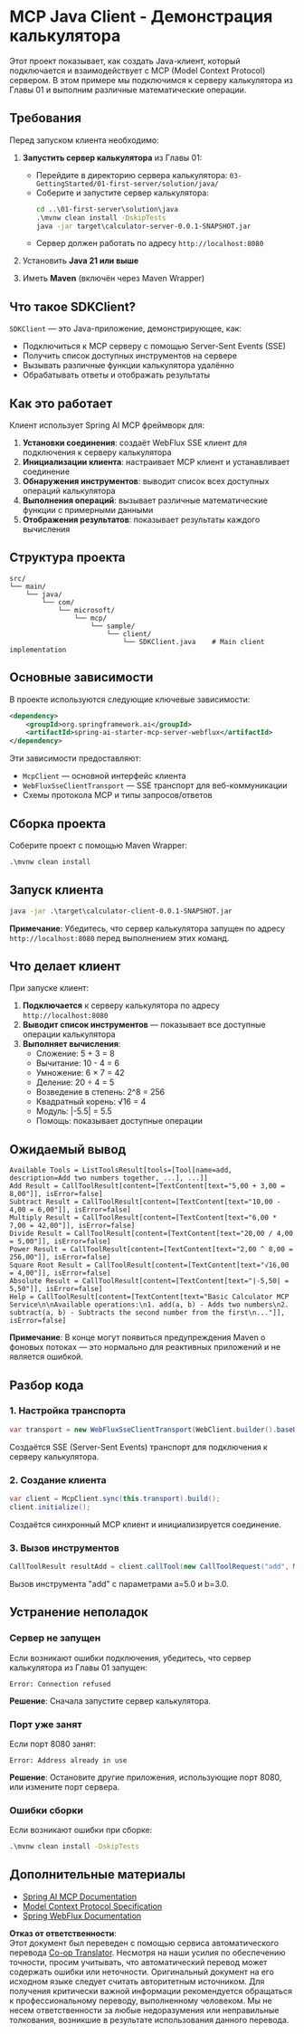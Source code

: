 <!--
CO_OP_TRANSLATOR_METADATA:
{
  "original_hash": "7074b9f4c8cd147c1c10f569d8508c82",
  "translation_date": "2025-07-13T18:30:30+00:00",
  "source_file": "03-GettingStarted/02-client/solution/java/README.md",
  "language_code": "ru"
}
-->
# MCP Java Client - Демонстрация калькулятора

Этот проект показывает, как создать Java-клиент, который подключается и взаимодействует с MCP (Model Context Protocol) сервером. В этом примере мы подключимся к серверу калькулятора из Главы 01 и выполним различные математические операции.

## Требования

Перед запуском клиента необходимо:

1. **Запустить сервер калькулятора** из Главы 01:
   - Перейдите в директорию сервера калькулятора: `03-GettingStarted/01-first-server/solution/java/`
   - Соберите и запустите сервер калькулятора:
     ```cmd
     cd ..\01-first-server\solution\java
     .\mvnw clean install -DskipTests
     java -jar target\calculator-server-0.0.1-SNAPSHOT.jar
     ```
   - Сервер должен работать по адресу `http://localhost:8080`

2. Установить **Java 21 или выше**
3. Иметь **Maven** (включён через Maven Wrapper)

## Что такое SDKClient?

`SDKClient` — это Java-приложение, демонстрирующее, как:
- Подключиться к MCP серверу с помощью Server-Sent Events (SSE)
- Получить список доступных инструментов на сервере
- Вызывать различные функции калькулятора удалённо
- Обрабатывать ответы и отображать результаты

## Как это работает

Клиент использует Spring AI MCP фреймворк для:

1. **Установки соединения**: создаёт WebFlux SSE клиент для подключения к серверу калькулятора
2. **Инициализации клиента**: настраивает MCP клиент и устанавливает соединение
3. **Обнаружения инструментов**: выводит список всех доступных операций калькулятора
4. **Выполнения операций**: вызывает различные математические функции с примерными данными
5. **Отображения результатов**: показывает результаты каждого вычисления

## Структура проекта

```
src/
└── main/
    └── java/
        └── com/
            └── microsoft/
                └── mcp/
                    └── sample/
                        └── client/
                            └── SDKClient.java    # Main client implementation
```

## Основные зависимости

В проекте используются следующие ключевые зависимости:

```xml
<dependency>
    <groupId>org.springframework.ai</groupId>
    <artifactId>spring-ai-starter-mcp-server-webflux</artifactId>
</dependency>
```

Эти зависимости предоставляют:
- `McpClient` — основной интерфейс клиента
- `WebFluxSseClientTransport` — SSE транспорт для веб-коммуникации
- Схемы протокола MCP и типы запросов/ответов

## Сборка проекта

Соберите проект с помощью Maven Wrapper:

```cmd
.\mvnw clean install
```

## Запуск клиента

```cmd
java -jar .\target\calculator-client-0.0.1-SNAPSHOT.jar
```

**Примечание**: Убедитесь, что сервер калькулятора запущен по адресу `http://localhost:8080` перед выполнением этих команд.

## Что делает клиент

При запуске клиент:

1. **Подключается** к серверу калькулятора по адресу `http://localhost:8080`
2. **Выводит список инструментов** — показывает все доступные операции калькулятора
3. **Выполняет вычисления**:
   - Сложение: 5 + 3 = 8
   - Вычитание: 10 - 4 = 6
   - Умножение: 6 × 7 = 42
   - Деление: 20 ÷ 4 = 5
   - Возведение в степень: 2^8 = 256
   - Квадратный корень: √16 = 4
   - Модуль: |-5.5| = 5.5
   - Помощь: показывает доступные операции

## Ожидаемый вывод

```
Available Tools = ListToolsResult[tools=[Tool[name=add, description=Add two numbers together, ...], ...]]
Add Result = CallToolResult[content=[TextContent[text="5,00 + 3,00 = 8,00"]], isError=false]
Subtract Result = CallToolResult[content=[TextContent[text="10,00 - 4,00 = 6,00"]], isError=false]
Multiply Result = CallToolResult[content=[TextContent[text="6,00 * 7,00 = 42,00"]], isError=false]
Divide Result = CallToolResult[content=[TextContent[text="20,00 / 4,00 = 5,00"]], isError=false]
Power Result = CallToolResult[content=[TextContent[text="2,00 ^ 8,00 = 256,00"]], isError=false]
Square Root Result = CallToolResult[content=[TextContent[text="√16,00 = 4,00"]], isError=false]
Absolute Result = CallToolResult[content=[TextContent[text="|-5,50| = 5,50"]], isError=false]
Help = CallToolResult[content=[TextContent[text="Basic Calculator MCP Service\n\nAvailable operations:\n1. add(a, b) - Adds two numbers\n2. subtract(a, b) - Subtracts the second number from the first\n..."]], isError=false]
```

**Примечание**: В конце могут появиться предупреждения Maven о фоновых потоках — это нормально для реактивных приложений и не является ошибкой.

## Разбор кода

### 1. Настройка транспорта
```java
var transport = new WebFluxSseClientTransport(WebClient.builder().baseUrl("http://localhost:8080"));
```
Создаётся SSE (Server-Sent Events) транспорт для подключения к серверу калькулятора.

### 2. Создание клиента
```java
var client = McpClient.sync(this.transport).build();
client.initialize();
```
Создаётся синхронный MCP клиент и инициализируется соединение.

### 3. Вызов инструментов
```java
CallToolResult resultAdd = client.callTool(new CallToolRequest("add", Map.of("a", 5.0, "b", 3.0)));
```
Вызов инструмента "add" с параметрами a=5.0 и b=3.0.

## Устранение неполадок

### Сервер не запущен
Если возникают ошибки подключения, убедитесь, что сервер калькулятора из Главы 01 запущен:
```
Error: Connection refused
```
**Решение**: Сначала запустите сервер калькулятора.

### Порт уже занят
Если порт 8080 занят:
```
Error: Address already in use
```
**Решение**: Остановите другие приложения, использующие порт 8080, или измените порт сервера.

### Ошибки сборки
Если возникают ошибки при сборке:
```cmd
.\mvnw clean install -DskipTests
```

## Дополнительные материалы

- [Spring AI MCP Documentation](https://docs.spring.io/spring-ai/reference/api/mcp/)
- [Model Context Protocol Specification](https://modelcontextprotocol.io/)
- [Spring WebFlux Documentation](https://docs.spring.io/spring-framework/docs/current/reference/html/web-reactive.html)

**Отказ от ответственности**:  
Этот документ был переведен с помощью сервиса автоматического перевода [Co-op Translator](https://github.com/Azure/co-op-translator). Несмотря на наши усилия по обеспечению точности, просим учитывать, что автоматический перевод может содержать ошибки или неточности. Оригинальный документ на его исходном языке следует считать авторитетным источником. Для получения критически важной информации рекомендуется обращаться к профессиональному переводу, выполненному человеком. Мы не несем ответственности за любые недоразумения или неправильные толкования, возникшие в результате использования данного перевода.